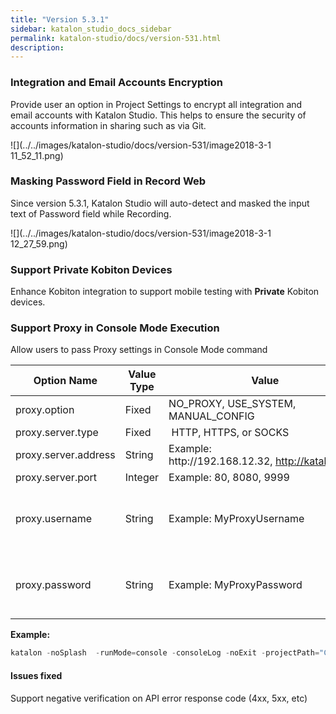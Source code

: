 ```yaml
---
title: "Version 5.3.1" 
sidebar: katalon_studio_docs_sidebar
permalink: katalon-studio/docs/version-531.html 
description: 
---
```

### Integration and Email Accounts Encryption

Provide user an option in Project Settings to encrypt all integration and email accounts with Katalon Studio. This helps to ensure the security of accounts information in sharing such as via Git. 

![](../../images/katalon-studio/docs/version-531/image2018-3-1 11_52_11.png)

### Masking Password Field in Record Web

Since version 5.3.1, Katalon Studio will auto-detect and masked the input text of Password field while Recording.

![](../../images/katalon-studio/docs/version-531/image2018-3-1 12_27_59.png)

### Support Private Kobiton Devices

Enhance Kobiton integration to support mobile testing with **Private** Kobiton devices. 

### Support Proxy in Console Mode Execution

Allow users to pass Proxy settings in Console Mode command

<table class="wrapped confluenceTable" style="table-layout: fixed;"><thead><tr><th class="xtd-0-0 confluenceTh" style="">Option Name</th><th class="xtd-0-1 confluenceTh" colspan="1" style="">Value Type</th><th class="xtd-0-2 confluenceTh" style="">Value</th><th class="xtd-0-3 confluenceTh" colspan="1" style="">Mandatory?</th></tr></thead><tbody style=""><tr class="xtr-1" style=""><td class="xtd-1-0 confluenceTd" style="">proxy.option</td><td class="xtd-1-1 confluenceTd" colspan="1" style="">Fixed</td><td class="xtd-1-2 confluenceTd" style="">NO_PROXY, USE_SYSTEM, MANUAL_CONFIG</td><td class="xtd-1-3 confluenceTd" colspan="1" style="">YES</td></tr><tr class="xtr-2" style=""><td class="xtd-2-0 confluenceTd" style="">proxy.server.type</td><td class="xtd-2-1 confluenceTd" colspan="1" style="">Fixed</td><td class="xtd-2-2 confluenceTd" style="">&nbsp;HTTP, HTTPS, or SOCKS</td><td class="xtd-2-3 confluenceTd" colspan="1" style="">YES</td></tr><tr class="xtr-3" style=""><td class="xtd-3-0 confluenceTd" style="">proxy.server.address</td><td class="xtd-3-1 confluenceTd" colspan="1" style="">String</td><td class="xtd-3-2 confluenceTd" style="">Example: http://192.168.12.32,&nbsp;<a class="external-link" href="http://katalon.com/" rel="nofollow" style="">http://katalon.com</a></td><td class="xtd-3-3 confluenceTd" colspan="1" style="">YES</td></tr><tr class="xtr-4" style=""><td class="xtd-4-0 confluenceTd" style="">proxy.server.port</td><td class="xtd-4-1 confluenceTd" colspan="1" style="">Integer</td><td class="xtd-4-2 confluenceTd" style="">Example: 80, 8080, 9999</td><td class="xtd-4-3 confluenceTd" colspan="1" style="">YES</td></tr><tr class="xtr-5" style=""><td class="xtd-5-0 confluenceTd" style="">proxy.username</td><td class="xtd-5-1 confluenceTd" colspan="1" style="">String</td><td class="xtd-5-2 confluenceTd" style="">Example:&nbsp;MyProxyUsername</td><td class="xtd-5-3 confluenceTd" colspan="1" style="">Optional <span style="">(YES if your proxy server requires authentication)</span></td></tr><tr class="xtr-6" style=""><td class="xtd-6-0 confluenceTd" style="">proxy.password</td><td class="xtd-6-1 confluenceTd" colspan="1" style="">String</td><td class="xtd-6-2 confluenceTd" style=""><span style="">Example: MyProxyPassword</span></td><td class="xtd-6-3 confluenceTd" colspan="1" style="">Optional (YES if your proxy server requires authentication)</td></tr></tbody></table>

**Example:**

```groovy
katalon -noSplash  -runMode=console -consoleLog -noExit -projectPath="C:\Users\Katalon Studio\Project\YourProject.prj" -retry=0 -testSuitePath="Test Suites/TS_RegressionTest" -browserType="Chrome (headless)" --config -proxy.option=MANUAL_CONFIG -proxy.server.type=HTTP -proxy.server.address="http://192.168.12.32" -proxy.server.port="8888"
```

#### Issues fixed

Support negative verification on API error response code (4xx, 5xx, etc)